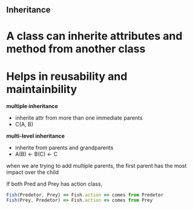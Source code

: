 ## Inheritance
# A class can inherite attributes and method from another class 
# Helps in reusability and maintainbility 

**multiple inheritance**
 - inherite attr from more than one immediate parents
 - C(A, B)

**multi-level inheritance**
 - inherite from parents and grandparents
 - A(B) <- B(C) <- C

when we are trying to add multiple parents, the first parent has the most impact over the child 

If both Pred and Prey has action class, 
```js
Fish(Predetor, Prey) => Fish.action => comes from Predetor
Fish(Prey, Predetor) => Fish.action => comes from Prey
```